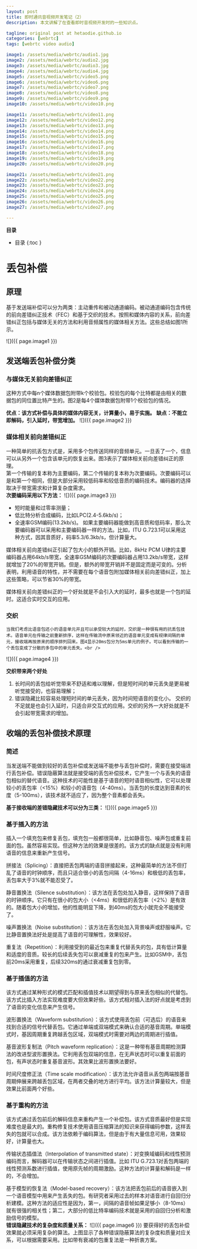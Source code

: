 ```yaml
---
layout: post
title: 即时通讯音视频开发笔记（2）
description: 本文讲解了在查看即时音视频开发时的一些知识点。

tagline: original post at hetaodie.github.io
categories: [webrtc]
tags: [webrtc video audio]

image1: /assets/media/webrtc/audio1.jpg
image2: /assets/media/webrtc/audio2.jpg
image3: /assets/media/webrtc/audio3.jpg
image4: /assets/media/webrtc/audio4.jpg
image5: /assets/media/webrtc/video5.png
image6: /assets/media/webrtc/video6.png
image7: /assets/media/webrtc/video7.png
image8: /assets/media/webrtc/video8.png
image9: /assets/media/webrtc/video9.png
image10: /assets/media/webrtc/video10.png

image11: /assets/media/webrtc/video11.png
image12: /assets/media/webrtc/video12.png
image13: /assets/media/webrtc/video13.png
image14: /assets/media/webrtc/video14.png
image15: /assets/media/webrtc/video15.png
image16: /assets/media/webrtc/video16.png
image17: /assets/media/webrtc/video17.png
image18: /assets/media/webrtc/video18.png
image19: /assets/media/webrtc/video19.png
image20: /assets/media/webrtc/video20.png

image21: /assets/media/webrtc/video21.png
image22: /assets/media/webrtc/video22.png
image23: /assets/media/webrtc/video23.png
image24: /assets/media/webrtc/video24.png
image25: /assets/media/webrtc/video25.png
image26: /assets/media/webrtc/video26.png
image27: /assets/media/webrtc/video27.png

---
```


**目录**

* 目录
 {:toc  }
  

# 丢包补偿
## 原理

基于发送端补偿可以分为两类：主动重传和被动通道编码。被动通道编码包含传统的前向差错纠正技术（FEC）和基于交织的技术。按照和媒体内容的关系，前向差错纠正包括与媒体无关的方法和利用音频属性的媒体相关方法。这些总结如图1所示。<br />

![]({{ page.image1 }})
 
 
## 发送端丢包补偿分类
### 与媒体无关前向差错纠正

这种方式中每n个媒体数据包附带k个校验包。校验包的每个比特都是由相关的数据包的同位置比特产生的。图2是每4个媒体数据包附带1个校验包的情况。

**优点：该方式补偿与具体的媒体内容无关，计算量小，易于实施。**
**缺点：不能立即解码，引入延时，带宽增加。**
![]({{ page.image2 }})

### 媒体相关前向差错纠正
一种简单的抗丢包方式是，采用多个包传送同样的音频单元。一旦丢了一个，信息可以从另外一个包含该单元的恢复出来。图3表示了媒体相关前向差错纠正的原理。<br />
第一个传输的复本称为主要编码，第二个传输的复本称为次要编码。次要编码可以是和第一个相同，但是大部分采用较低码率和较低音质的编码技术。编码器的选择取决于带宽需求和计算复杂度需求。<br />
**次要编码采用以下方法：**
![]({{ page.image3 }})

- 短时能量和过零率测量；
- 低比特分析合成编码，比如LPC(2.4-5.6kb/s)；
- 全速率GSM编码(13.2kb/s)。
如果主要编码器能做到高音质和低码率，那么次要编码器可以采用和主要编码器一样的方法。比如，ITU G.723.1可以采用这种方式，因其音质好，码率5.3/6.3kb/s，但计算量大。<br />

媒体相关前向差错纠正引起了包大小的额外开销。比如，8kHz PCM U律的主要编码器占用64kb/s带宽，全速率GSM编码的次要编码器占用13.2kb/s带宽，这样就增加了20%的带宽开销。但是，额外的带宽开销并不是固定而是可变的。分析表明，利用语音的特性，并不需要在每个语音包附加媒体相关前向差错纠正，加上这些策略，可以节省30%的带宽。<br />

媒体相关前向差错纠正的一个好处就是不会引入大的延时，最多也就是一个包的延时。这适合实时交互的应用。<br />

### 交织
	当我们考虑比语音包还小的语音单元并且可以承受较大的延时，交织是一种很有用的抗丢包技术。语音单元在传输之前重新排序，这样在传输流中原来领近的语音单元变成有规律间隔的单元，接收端再按原来的顺序排列回来。图4显示20ms包分为5ms单元的例子。可以看到传输的一个丢包变成了分散的多包中的单元丢失。<br />
![]({{ page.image4 }})

**交织带来两个好处**

1. 长时间的丢包给听觉带来不舒适和难以理解，但是短时间的单元丢失是更易被听觉接受的，也容易理解；
2. 错误隐藏比较容易处理短时间的单元丢失，因为时间短语音的变化小。
交织的不足就是也会引入延时，只适合非交互式的应用。交织的另外一大好处就是不会引起带宽需求的增加。

## 收端的丢包补偿技术原理

### 简述
当发送端不能做到较好的丢包补偿或发送端不能参与丢包补偿时，需要在接受端进行丢包补偿。错误隐蔽算法就是接受端的丢包补偿技术，它产生一个与丢失的语音包相似的替代语音。这种技术的可能性是基于语音的短时语音相似性，它可以处理较小的丢包率（<15%）和较小的语音包（4-40ms）。当丢包的长度达到音素的长度（5-100ms），该技术就不适应了，因为整个音素都会丢失。<br />

**基于接收端的差错隐藏技术可以分为三类：**
![]({{ page.image5 }})

### 基于插入的方法

插入一个填充包来修复丢包，填充包一般都很简单，比如静音包、噪声包或重复前面的包。虽然容易实现。但这种方法的效果是很差的。该方式的缺点就是没有利用语音的信息来重新产生信号。

拼接法（Splicing）：直接把丢包两端的语音拼接起来，这种最简单的方法不但打乱了语音的时钟顺序，而且只适合很小的丢包间隔（4-16ms）和极低的丢包率，丢包率大于3%就不能忍受了。

静音置换法（Silence substitution）：该方法在丢包处加入静音，这样保持了语音的时钟顺序。它只有在很小的包大小（<4ms）和很低的丢包率（<2%）是有效的。随着包大小的增加，他的性能明显下降，到40ms的包大小就完全不能接受了。

噪声置换法（Noise substitution）：该方法在丢包处加入背景噪声或舒服噪声。它比静音置换法好处是提高了语音的可理解性，效果较好。

重复法（Repetition）：利用接受到的最近包来重复代替丢失的包，具有低计算量和适度的音质。较长的后续丢失包可以衰减重复的包来产生。比如GSM中，丢包前20ms采用重复，后续320ms的通过衰减重复包到零。<br />

### 基于插值的方法

该方式通过某种形式的模式匹配和插值技术以期望得到与原来丢包相似的代替包。该方式比插入方法实现难度要大但效果好些。该方式相对插入法的好点就是考虑到了语音的变化信息来产生信号。

波形置换法（Waveform substitution）：该方式使用丢包前（可选后）的语音来找到合适的信号代替丢包。它通过单端或双端模式来确认合适的基音周期。单端模式时，基因周期重复跨越丢包区域，双端模式时需要对两边的周期进行插值。

基音波形复制法（Pitch waveform replication）：这是一种带有基音周期检测算法的改进型波形置换法。它利用丢包双端的信息，在无声状态时可以重复前面的包，有声状态时重复基音波形。其效果比波形置换法要好。

时间尺度修正法（Time scale modification）：该方法允许语音从丢包两端按基音周期伸展来跨越丢包区域，在两者交叠的地方进行平均。该方法计算量较大，但是效果比前面两个好些。<br />

### 基于重构的方法

该方式通过丢包前后的解码信息来重构产生一个补偿包。该方式音质最好但是实现难度也是最大的。重构修复技术使用语音压缩算法的知识来获得编码参数，这样丢失的包就可以合成。该方法依赖于编码算法，但是由于有大量信息可用，效果较好，计算量也大。<br />

传输状态插值法（Interpolation of transmitted state）：对变换域编码和线性预测编码而言，解码器可以在传输状态之间进行插值。比如 ITU G.723.1对丢包两端的线性预测系数进行插值，使用原先帧的周期激励。这种方法的计算量和解码是一样的，不会增加。<br />

基于模型的恢复法（Model-based recovery）：该方法把丢包前后的语音嵌入到一个语音模型中用来产生丢失的包。有研究者采用过去的样本对语音进行自回归分析建模。这种方法的适应性是因为，第一，间隔的语音帧如果足够小（8-10ms）就有很强的相关性；第二，大部分的低比特率编码技术就是采用的自回归分析和激励信号的模型。<br />
**错误隐藏技术的复杂度和质量关系：**
![]({{ page.image6 }})
要获得好的丢包补偿效果就必须采用复杂的算法。上图显示了各种错误隐蔽算法的复杂度和质量对应关系，可以根据需要采用。比如带有衰减的包重复法是一种折衷方案。

<!--本文所用的超链接-->

[1]:https://github.com/hetaodie/AVAudioRecorderDemo.git
